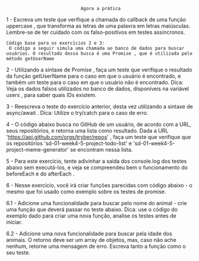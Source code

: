                                 Agora a prática
1 - Escreva um teste que verifique a chamada do callback de uma função uppercase , que transforma as letras de uma palavra em 
letras maiúsculas. Lembre-se de ter cuidado com os falso-positivos em testes assíncronos.

    Código base para os exercícios 2 e 3:
     O código a seguir simula uma chamada ao banco de dados para buscar usuários. O resultado dessa busca é uma Promise , que é utilizada pelo método getUserName 

2 - Utilizando a sintaxe de Promise , faça um teste que verifique o resultado da função getUserName para o caso em que o usuário é encontrado, e também um teste para o caso em que o usuário não é encontrado.
Dica: Veja os dados falsos utilizados no banco de dados, disponíveis na variável users , para saber quais IDs existem.  

3 - Reescreva o teste do exercício anterior, desta vez utilizando a sintaxe de async/await .
Dica: Utilize o try/catch para o caso de erro.

4 - O código abaixo busca no GitHub de um usuário, de acordo com a URL, seus repositórios, e retorna uma lista como resultado. Dada a URL 'https://api.github.com/orgs/tryber/repos' , faça um teste que verifique que os repositórios 'sd-01-week4-5-project-todo-list' e 'sd-01-week4-5-project-meme-generator' se encontram nessa lista.

5 - Para este exercício, tente adivinhar a saída dos console.log dos testes abaixo sem executá-los, e veja se compreendeu bem o funcionamento do beforeEach e do afterEach .

6 - Nesse exercício, você irá criar funções parecidas com código abaixo - o mesmo que foi usado como exemplo sobre os testes de promise.

6.1 - Adicione uma funcionalidade para buscar pelo nome do animal - crie uma função que deverá passar no teste abaixo.
Dica: use o código do exemplo dado para criar uma nova função, analise os testes antes de iniciar.

6.2 - Adicione uma nova funcionalidade para buscar pela idade dos animais. O retorno deve ser um array de objetos, mas, caso não ache nenhum, retorne uma mensagem de erro. Escreva tanto a função como o seu teste.
